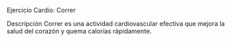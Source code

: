 Ejercicio Cardio: Correr 

Descripción
Correr es una actividad cardiovascular efectiva que mejora la salud del corazón y quema calorías rápidamente.

